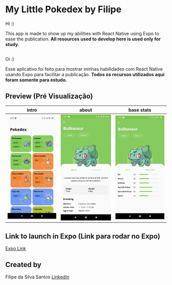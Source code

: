 # My Little Pokedex by Filipe

Hi :)

This app is made to show up my abilities with React Native using Expo to ease the publication. **All resources used to develop here is used only for study.**

##

Oi :)

Esse aplicativo foi feito para mostrar minhas habilidades com React Native usando Expo para facilitar a publicação. **Todos os recursos utilizados aqui foram somente para estudo.**

## Preview (Pré Visualização)

|intro|about|base stats|
| ------------------------------------------------------------------------------------------------------------------------------------------------------- | ------------------------------------------------------------------------------------------------------------------------------------------------------- | ---------------------------------------------------------------------------------------------------------------------------------------------------------------- |
| <img width="360" alt="screen shot my little pokedex intro" src="https://github.com/FilipeSsant/mylittlepokedex/blob/master/preview/intro.jpg?raw=true"> | <img width="360" alt="screen shot my little pokedex about" src="https://github.com/FilipeSsant/mylittlepokedex/blob/master/preview/about.jpg?raw=true"> | <img width="360" alt="screen shot my little pokedex base stats" src="https://github.com/FilipeSsant/mylittlepokedex/blob/master/preview/basestats.jpg?raw=true"> |

## Link to launch in Expo (Link para rodar no Expo)

[Expo Link](https://expo.io/@filipessant/my-little-pokedex)

## Created by

Filipe da Silva Santos [LinkedIn](https://www.linkedin.com/in/filipe-da-silva-santos/)
